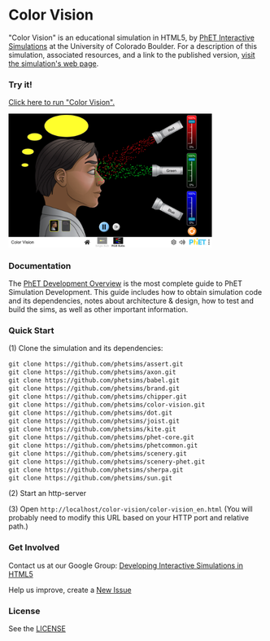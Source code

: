 Color Vision
=============
"Color Vision" is an educational simulation in HTML5, by <a href="http://phet.colorado.edu/" target="_blank">PhET Interactive Simulations</a>
at the University of Colorado Boulder.
For a description of this simulation, associated resources, and a link to the published version,
<a href="http://phet.colorado.edu/en/simulation/color-vision" target="_blank">visit the simulation's web page</a>.

### Try it!

<a href="http://phet.colorado.edu/sims/html/color-vision/latest/color-vision_en.html" target="_blank">Click here to run "Color Vision".</a>

<a href="http://phet.colorado.edu/sims/html/color-vision/latest/color-vision_en.html" target="_blank">
<img src="https://raw.githubusercontent.com/phetsims/color-vision/master/assets/color-vision-screenshot.png" alt="Screenshot" style="width: 400px;"/>
</a>

### Documentation
The <a href="http://bit.ly/phet-development-overview" target="_blank">PhET Development Overview</a> is the most complete guide to PhET Simulation
Development. This guide includes how to obtain simulation code and its dependencies, notes about architecture & design, how to test and build
the sims, as well as other important information.

### Quick Start
(1) Clone the simulation and its dependencies:
```
git clone https://github.com/phetsims/assert.git
git clone https://github.com/phetsims/axon.git
git clone https://github.com/phetsims/babel.git
git clone https://github.com/phetsims/brand.git
git clone https://github.com/phetsims/chipper.git
git clone https://github.com/phetsims/color-vision.git
git clone https://github.com/phetsims/dot.git
git clone https://github.com/phetsims/joist.git
git clone https://github.com/phetsims/kite.git
git clone https://github.com/phetsims/phet-core.git
git clone https://github.com/phetsims/phetcommon.git
git clone https://github.com/phetsims/scenery.git
git clone https://github.com/phetsims/scenery-phet.git
git clone https://github.com/phetsims/sherpa.git
git clone https://github.com/phetsims/sun.git
```
(2) Start an http-server

(3) Open `http://localhost/color-vision/color-vision_en.html` (You will probably need to modify this URL based on your HTTP port and relative path.)

### Get Involved

Contact us at our Google Group: <a href="http://groups.google.com/forum/#!forum/developing-interactive-simulations-in-html5" target="_blank">Developing Interactive Simulations in HTML5</a>

Help us improve, create a <a href="http://github.com/phetsims/color-vision/issues/new" target="_blank">New Issue</a>

### License
See the <a href="https://github.com/phetsims/color-vision/blob/master/LICENSE" target="_blank">LICENSE</a>

